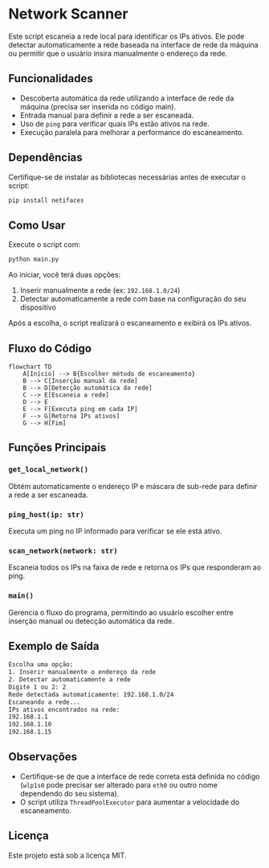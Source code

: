 # Network Scanner

Este script escaneia a rede local para identificar os IPs ativos. Ele pode detectar automaticamente a rede baseada na interface de rede da máquina ou permitir que o usuário insira manualmente o endereço da rede.

## Funcionalidades

- Descoberta automática da rede utilizando a interface de rede da máquina (precisa ser inserida no código main).
- Entrada manual para definir a rede a ser escaneada.
- Uso de `ping` para verificar quais IPs estão ativos na rede.
- Execução paralela para melhorar a performance do escaneamento.

## Dependências

Certifique-se de instalar as bibliotecas necessárias antes de executar o script:

```bash
pip install netifaces
```

## Como Usar

Execute o script com:

```bash
python main.py
```

Ao iniciar, você terá duas opções:
1. Inserir manualmente a rede (ex: `192.168.1.0/24`)
2. Detectar automaticamente a rede com base na configuração do seu dispositivo

Após a escolha, o script realizará o escaneamento e exibirá os IPs ativos.

## Fluxo do Código

```mermaid
flowchart TD
    A[Início] --> B{Escolher método de escaneamento}
    B --> C[Inserção manual da rede]
    B --> D[Detecção automática da rede]
    C --> E[Escaneia a rede]
    D --> E
    E --> F[Executa ping em cada IP]
    F --> G[Retorna IPs ativos]
    G --> H[Fim]
```

## Funções Principais

### `get_local_network()`
Obtém automaticamente o endereço IP e máscara de sub-rede para definir a rede a ser escaneada.

### `ping_host(ip: str)`
Executa um ping no IP informado para verificar se ele está ativo.

### `scan_network(network: str)`
Escaneia todos os IPs na faixa de rede e retorna os IPs que responderam ao ping.

### `main()`
Gerencia o fluxo do programa, permitindo ao usuário escolher entre inserção manual ou detecção automática da rede.

## Exemplo de Saída

```bash
Escolha uma opção:
1. Inserir manualmente o endereço da rede
2. Detectar automaticamente a rede
Digite 1 ou 2: 2
Rede detectada automaticamente: 192.168.1.0/24
Escaneando a rede...
IPs ativos encontrados na rede:
192.168.1.1
192.168.1.10
192.168.1.15
```

## Observações
- Certifique-se de que a interface de rede correta está definida no código (`wlp1s0` pode precisar ser alterado para `eth0` ou outro nome dependendo do seu sistema).
- O script utiliza `ThreadPoolExecutor` para aumentar a velocidade do escaneamento.

## Licença
Este projeto está sob a licença MIT.
